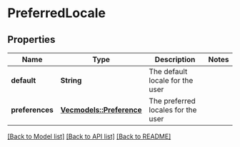 # PreferredLocale

## Properties

Name | Type | Description | Notes
------------ | ------------- | ------------- | -------------
**default** | **String** | The default locale for the user | 
**preferences** | [**Vec<models::Preference>**](Preference.md) | The preferred locales for the user | 

[[Back to Model list]](../README.md#documentation-for-models) [[Back to API list]](../README.md#documentation-for-api-endpoints) [[Back to README]](../README.md)


